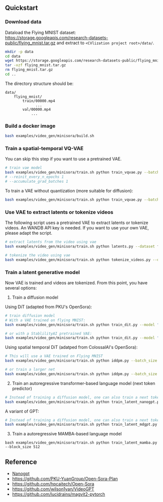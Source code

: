 ## Quickstart

### Download data

Dataload the Flying MNIST dataset: https://storage.googleapis.com/research-datasets-public/flying_mnist.tar.gz and extract to `<CVlization project root>/data/`.


```bash
mkdir -p data
cd data
wget https://storage.googleapis.com/research-datasets-public/flying_mnist.tar.gz
tar -xzf flying_mnist.tar.gz
rm flying_mnist.tar.gz
cd ..
```

The directory structure should be:

```
data/
    flying_mnist/
        train/00000.mp4
              ...
        val/00000.mp4
            ...
```

### Build a docker image

```bash
bash examples/video_gen/minisora/build.sh
```

### Train a spatial-temporal VQ-VAE

You can skip this step if you want to use a pretrained VAE.

```bash
# train vae model
bash examples/video_gen/minisora/train.sh python train_vqvae.py --batch_size 2 --resolution 256 --sequence_length 32 --embedding_dim 4 --n_codes 5120 --limit_train_batches 1.0 --limit_val_batches 0.25 --epochs 150 --save_every_n_epochs 5 --low_utilization_cost 0.1 --network_variant s4t4_b_vq --lr 0.001 --kl_loss_weight 0.01 --commitment_cost 0.25 --track
# --reinit_every_n_epochs 1
# --accumulate_grad_batches 1
```

To train a VAE without quantization (more suitable for diffusion):
```bash
bash examples/video_gen/minisora/train.sh python train_vqvae.py --batch_size 2 --resolution 256 --sequence_length 32 --embedding_dim 4 --n_codes 5120 --limit_train_batches 1.0 --limit_val_batches 0.25 --epochs 150 --save_every_n_epochs 5 --low_utilization_cost 0.1 --network_variant vae_s4t4_b --lr 0.001 --kl_loss_weight 0.1 --commitment_cost 0.25 --track
```

### Use VAE to extract latents or tokenize videos

The following script uses a pretrained VAE to extract latents or tokenize videos. An WANDB API key is needed. If you want to use your own VAE, please adapt the script.

```bash
# extract latents from the video using vae
bash examples/video_gen/minisora/train.sh python latents.py --dataset flying_mnist --batch_size 8
```

```bash
# tokenize the video using vae
bash examples/video_gen/minisora/train.sh python tokenize_videos.py --dataset flying_mnist --batch_size 8
```

### Train a latent generative model

Now VAE is trained and videos are tokenized. From this point, you have several options:

1. Train a diffusion model

Using DiT (adapted from PKU's OpenSora):
```bash
# train diffusion model
# With a VAE trained on flying MNIST:
bash examples/video_gen/minisora/train.sh python train_dit.py --model "Latte-S/2" --vae_model "zzsi_kungfu/videogpt/model-kbu39ped:v11" --batch_size 2 --num_clips_per_video 10 --lr 0.00002 --resolution 256 --sequence_length 4 --latent_input_size 64 --ae_temporal_stride 4 --ae_spatial_stride 4 --learn_sigma --ckpt_every 1000000 --sample_every 2000 --log_every 20 --epochs 100 --track

# or with a StablilityAI pretrained VAE:
bash examples/video_gen/minisora/train.sh python train_dit.py --model "Latte-T/2" --batch_size 2 --lr 0.00002 --resolution 256 --sequence_length 4 --latent_input_size 32 --ae_temporal_stride 1 --ae_spatial_stride 8 --learn_sigma --ckpt_every 1000000 --sample_every 100 --log_every 20 --epochs 100 --track
```

Using spatial temporal DiT (adatped from ColossalAI's OpenSora):

```bash
# This will use a VAE trained on Flying MNIST
bash examples/video_gen/minisora/train.sh python iddpm.py --batch_size 4 --accumulate_grad_batches 8 --latent_frames_to_generate 8 --max_steps 1000000 --log_every 100 --sample_every 2000 --clip_grad 1.0 --tokens_input_file data/latents/flying_mnist_tokens_32frames_train.npy --track

# or train a larger net
bash examples/video_gen/minisora/train.sh python iddpm.py --batch_size 1 --accumulate_grad_batches 32 --depth 16 --num_heads 12 --hidden_size 768 --max_steps 1000000 --log_every 100 --sample_every 2000 --diffusion_steps 1000 --clip_grad 1.0 --latent_frames_to_generate 4 --tokens_input_file data/latents/flying_mnist_tokens_32frames_train.npy --track
```

2. Train an autoregressive transformer-based language model (next token predictor)

```bash
# Instead of training a diffusion model, one can also train a next token predictor.
bash examples/video_gen/minisora/train.sh python train_latent_nanogpt.py --block_size 512 --tokens_input_file flying_mnist_11k_tokens_32frames_train.npy --sample_interval 2000 --batch_size 8 --gradient_accumulation_steps 4 --wandb_log
```

A variant of GPT:

```bash
# Instead of training a diffusion model, one can also train a next token predictor.
bash examples/video_gen/minisora/train.sh python train_latent_mdgpt.py --block_size 512 --sparse_block_size 500 --max_iters 100000000 --wandb_log
```

3. Train a autoregressive MAMBA-based language model

```
bash examples/video_gen/minisora/train.sh python train_latent_mamba.py --block_size 512
```

## Reference

- [Nanogpt](https://github.com/karpathy/nanoGPT)
- https://github.com/PKU-YuanGroup/Open-Sora-Plan
- https://github.com/hpcaitech/Open-Sora
- https://github.com/wilson1yan/VideoGPT
- https://github.com/lucidrains/magvit2-pytorch